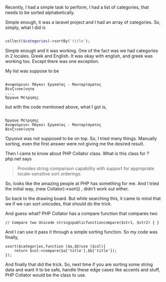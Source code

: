 Recently, I had a simple task to perform, I had a list of categories, that needs to be sorted alphabetically.

Simple enough, it was a laravel project and I had an array of categories. So, simply, what I did is
```php

collect($categories)->sortBy('title');
```

Simple enough and it was working. One of the fact was we had categories in 2 locales. Greek and English. It was okay with english, and greek was working too. Except there was one exception.

My list was suppose to be

```

Ανυψούμενοι Πάγκοι Εργασίας - Μονταρίσματος
Βενζινοκίνητα
....
Όργανα Μέτρησης
```

but with the code mentioned above, what I got is,

```

Όργανα Μέτρησης
Ανυψούμενοι Πάγκοι Εργασίας - Μονταρίσματος
Βενζινοκίνητα
```
Όργανα was not supposed to be on top. So, I tried many things. Manually sorting, even the first answer were not giving me the desired result.

Then I came to know about PHP Collator class. What is this class for ? php.net says

> Provides string comparison capability with support for appropriate locale-sensitive sort orderings.

So, looks like the amazing people at PHP has something for me. And I tried the initial way, (new Collator)->sort() , didn't work out either.

So back to the drawing board. But while searching this, it came to mind that we if we can sort unicodes, that should do the trick.

And guess what? PHP Collator has a compare function that compares two

```
// Compare two Unicode stringspublicfunctioncompare($str1, $str2) { }
```

And I can use it pass it through a simple sorting function. So my code was finally,

```
usort($categories,function ($a,$b)use ($col){
	return $col->compare($a['title'],$b['title']);
});
```

And finally that did the trick. So, next time if you are sorting some string data and want it to be safe, handle these edge cases like accents and stuff, PHP Collator would be the class to use.